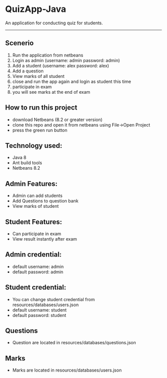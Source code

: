 # QuizApp-Java

An application for conducting quiz for students.

---





## Scenerio
1. Run the application from netbeans
2. Login as admin (username: admin	password: admin)
3. Add a student (username: alex	password: alex)
4. Add a question
5. View marks of all student
6. close and run the app again and login as student this time
7. participate in exam
8. you will see marks at the end of exam

## How to run this project
- download Netbeans (8.2 or greater version)
- clone this repo and open it from netbeans using File->Open Project
- press the green run button

## Technology used:
- Java 8
- Ant build tools
- Netbeans 8.2

## Admin Features:
  - Admin can add students
  - Add Questions to question bank
  - View marks of student
  
## Student Features:
  - Can participate in exam
  - View result instantly after exam
  

## Admin credential:
  - default username: admin
  - default password: admin

## Student credential:
  - You can change student credential from resources/databases/users.json
  - default username: student
  - default password: student

## Questions
- Question are located in resources/databases/questions.json

## Marks
- Marks are located in resources/databases/users.json
